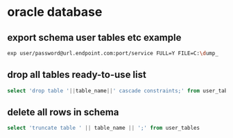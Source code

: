 # oracle database

## export schema user tables etc example

```bash
exp user/password@url.endpoint.com:port/service FULL=Y FILE=C:\dump_
```

## drop all tables ready-to-use list

```sql
select 'drop table '||table_name||' cascade constraints;' from user_tables;
```

## delete all rows in schema

```sql
select 'truncate table ' || table_name || ';' from user_tables
```

